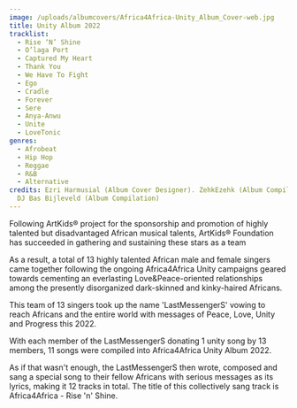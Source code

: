 ```yaml
---
image: /uploads/albumcovers/Africa4Africa-Unity_Album_Cover-web.jpg
title: Unity Album 2022
tracklist:
  - Rise ‘N’ Shine
  - O’laga Port
  - Captured My Heart
  - Thank You
  - We Have To Fight
  - Ego
  - Cradle
  - Forever
  - Sere
  - Anya-Anwu
  - Unite
  - LoveTonic
genres:
  - Afrobeat
  - Hip Hop
  - Reggae
  - R&B
  - Alternative
credits: Ezri Harmusial (Album Cover Designer). ZehkEzehk (Album Compilation).
  DJ Bas Bijleveld (Album Compilation)
---
```

Following ArtKids® project for the sponsorship and promotion of highly talented but disadvantaged African musical talents,
ArtKids® Foundation has succeeded in gathering and sustaining these stars as a team

As a result, a total of 13 highly talented African male and female singers came together following the ongoing Africa4Africa Unity campaigns geared towards cementing an everlasting Love&Peace-oriented relationships among the presently disorganized dark-skinned and kinky-haired Africans.

This team of 13 singers took up the name 'LastMessengerS' vowing to reach Africans and the entire world with messages of Peace, Love, Unity and Progress this 2022.

With each member of the LastMessengerS donating 1 unity song by 13 members, 11 songs were compiled into Africa4Africa Unity Album 2022.

As if that wasn't enough, the LastMessengerS then wrote, composed and sang a special song to their fellow Africans with serious messages as its lyrics, making it 12 tracks in total. The title of this collectively sang track is Africa4Africa - Rise 'n' Shine.
